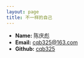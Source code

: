 ```yaml
---
layout: page
title: 不一样的自己
---
```


 * **Name:** 陈庆彪
 * **Email:** [cqb325@163.com](mailto:cqb325@163.com)
 * **Github:** [cqb325](https://github.com/cqb325)
